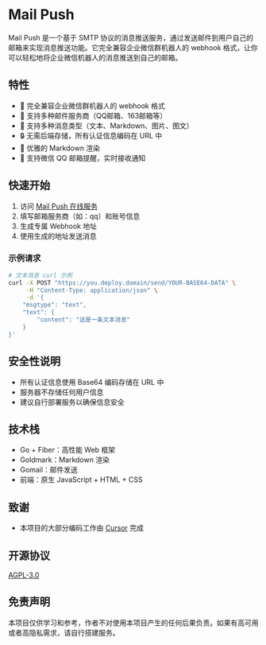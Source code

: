 # Mail Push

Mail Push 是一个基于 SMTP 协议的消息推送服务，通过发送邮件到用户自己的邮箱来实现消息推送功能。它完全兼容企业微信群机器人的 webhook 格式，让你可以轻松地将企业微信机器人的消息推送到自己的邮箱。

## 特性

- 🚀 完全兼容企业微信群机器人的 webhook 格式
- 📧 支持多种邮件服务商（QQ邮箱、163邮箱等）
- 💬 支持多种消息类型（文本、Markdown、图片、图文）
- 🔒 无需后端存储，所有认证信息编码在 URL 中
- 🎨 优雅的 Markdown 渲染
- 📱 支持微信 QQ 邮箱提醒，实时接收通知

## 快速开始

1. 访问 [Mail Push 在线服务](https://mp.xac.one)
2. 填写邮箱服务商（如：qq）和账号信息
3. 生成专属 Webhook 地址
4. 使用生成的地址发送消息

### 示例请求

```bash
# 文本消息 curl 示例
curl -X POST "https://you.deploy.domain/send/YOUR-BASE64-DATA" \
     -H "Content-Type: application/json" \
     -d '{
    "msgtype": "text",
    "text": {
        "content": "这是一条文本消息"
    }
}'
```

## 安全性说明

- 所有认证信息使用 Base64 编码存储在 URL 中
- 服务器不存储任何用户信息
- 建议自行部署服务以确保信息安全

## 技术栈

- Go + Fiber：高性能 Web 框架
- Goldmark：Markdown 渲染
- Gomail：邮件发送
- 前端：原生 JavaScript + HTML + CSS

## 致谢

- 本项目的大部分编码工作由 [Cursor](https://cursor.sh/) 完成

## 开源协议

[AGPL-3.0](LICENSE)

## 免责声明

本项目仅供学习和参考，作者不对使用本项目产生的任何后果负责。如果有高可用或者高隐私需求，请自行搭建服务。
